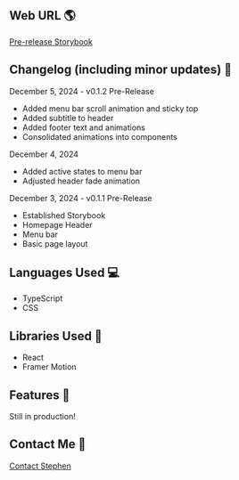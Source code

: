 ## Web URL 🌎

[Pre-release Storybook](https://storybook.stephenjlu.com/)

## Changelog (including minor updates) 📆

December 5, 2024 - v0.1.2 Pre-Release
- Added menu bar scroll animation and sticky top
- Added subtitle to header
- Added footer text and animations
- Consolidated animations into components

December 4, 2024
- Added active states to menu bar
- Adjusted header fade animation

December 3, 2024 - v0.1.1 Pre-Release
- Established Storybook
- Homepage Header
- Menu bar
- Basic page layout

## Languages Used 💻

- TypeScript
- CSS

## Libraries Used 📖

- React
- Framer Motion

## Features 🌟

Still in production!

## Contact Me 📨

[Contact Stephen](https://www.stephenjlu.com/contact#main)
